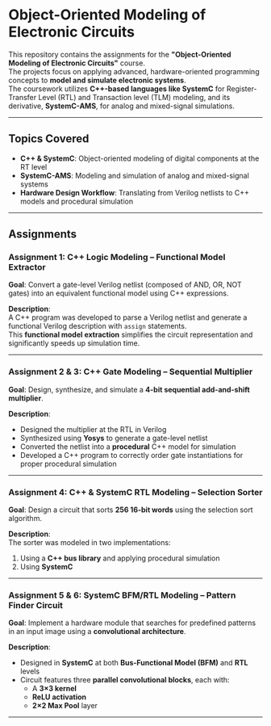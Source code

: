 # Object-Oriented Modeling of Electronic Circuits

This repository contains the assignments for the **"Object-Oriented Modeling of Electronic Circuits"** course.  
The projects focus on applying advanced, hardware-oriented programming concepts to **model and simulate electronic systems**.  
The coursework utilizes **C++-based languages like SystemC** for Register-Transfer Level (RTL) and Transaction level (TLM) modeling, and its derivative, **SystemC-AMS**, for analog and mixed-signal simulations.

---

## Topics Covered
- **C++ & SystemC**: Object-oriented modeling of digital components at the RT level  
- **SystemC-AMS**: Modeling and simulation of analog and mixed-signal systems  
- **Hardware Design Workflow**: Translating from Verilog netlists to C++ models and procedural simulation  

---

## Assignments

### Assignment 1: C++ Logic Modeling – Functional Model Extractor
**Goal**: Convert a gate-level Verilog netlist (composed of AND, OR, NOT gates) into an equivalent functional model using C++ expressions.  

**Description**:  
A C++ program was developed to parse a Verilog netlist and generate a functional Verilog description with `assign` statements.  
This **functional model extraction** simplifies the circuit representation and significantly speeds up simulation time.  

---

### Assignment 2 & 3: C++ Gate Modeling – Sequential Multiplier
**Goal**: Design, synthesize, and simulate a **4-bit sequential add-and-shift multiplier**.  

**Description**:  
- Designed the multiplier at the RTL in Verilog  
- Synthesized using **Yosys** to generate a gate-level netlist  
- Converted the netlist into a **procedural** C++ model for simulation  
- Developed a C++ program to correctly order gate instantiations for proper procedural simulation  

---

### Assignment 4: C++ & SystemC RTL Modeling – Selection Sorter
**Goal**: Design a circuit that sorts **256 16-bit words** using the selection sort algorithm.  

**Description**:  
The sorter was modeled in two implementations:  
1. Using a **C++ bus library** and applying procedural simulation
2. Using **SystemC**  
  
---

### Assignment 5 & 6: SystemC BFM/RTL Modeling – Pattern Finder Circuit
**Goal**: Implement a hardware module that searches for predefined patterns in an input image using a **convolutional architecture**.  

**Description**:  
- Designed in **SystemC** at both **Bus-Functional Model (BFM)** and **RTL** levels  
- Circuit features three **parallel convolutional blocks**, each with:  
  - A **3×3 kernel**  
  - **ReLU activation**  
  - **2×2 Max Pool** layer 

---
